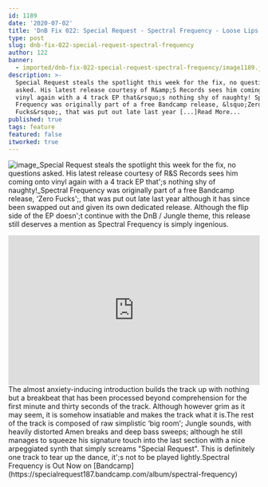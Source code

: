 ```yaml
---
id: 1189
date: '2020-07-02'
title: 'DnB Fix 022: Special Request - Spectral Frequency - Loose Lips'
type: post
slug: dnb-fix-022-special-request-spectral-frequency
author: 122
banner:
  - imported/dnb-fix-022-special-request-spectral-frequency/image1189.jpeg
description: >-
  Special Request steals the spotlight this week for the fix, no questions
  asked. His latest release courtesy of R&amp;S Records sees him coming onto
  vinyl again with a 4 track EP that&rsquo;s nothing shy of naughty! Spectral
  Frequency was originally part of a free Bandcamp release, &lsquo;Zero
  Fucks&rsquo;, that was put out late last year [...]Read More...
published: true
tags: feature
featured: false
itworked: true
---
```

![image](../imported/dnb-fix-022-special-request-spectral-frequency/image1189.jpeg)_Special Request steals the spotlight this week for the fix, no questions asked. His latest release courtesy of R&S Records sees him coming onto vinyl again with a 4 track EP that';s nothing shy of naughty!_Spectral Frequency was originally part of a free Bandcamp release, ‘Zero Fucks';, that was put out late last year although it has since been swapped out and given its own dedicated release. Although the flip side of the EP doesn';t continue with the DnB / Jungle theme, this release still deserves a mention as Spectral Frequency is simply ingenious.

<iframe width='100%' height='300' scrolling='no' frameborder='no' allow='autoplay' src='https://www.youtube.com/embed/xvTxyFmoNVY'></iframe>The almost anxiety-inducing introduction builds the track up with nothing but a breakbeat that has been processed beyond comprehension for the first minute and thirty seconds of the track. Although however grim as it may seem, it is somehow insatiable and makes the track what it is.The rest of the track is composed of raw simplistic ‘big room'; Jungle sounds, with heavily distorted Amen breaks and deep bass sweeps; although he still manages to squeeze his signature touch into the last section with a nice arpeggiated synth that simply screams "Special Request". This is definitely one track to tear up the dance, it';s not to be played lightly.Spectral Frequency is Out Now on [Bandcamp](https://specialrequest187.bandcamp.com/album/spectral-frequency)